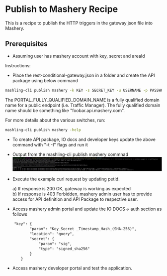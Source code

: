 # Publish to Mashery Recipe

This is a recipe to publish the HTTP triggers in the gateway json file into Mashery.

## Prerequisites
* Assuming user has mashery account with key, secret and areaId 

Instructions:

* Place the rest-conditional-gateway.json in a folder and create the API package using below command

```bash
mashling-cli publish mashery -k KEY -s SECRET_KEY -u USERNAME -p PASSWORD -i UUID -d <PORTAL_FULLY_QUALIFIED_DOMAIN_NAME> -H HOST -c rest-conditional-gateway.json

```

The PORTAL_FULLY_QUALIFIED_DOMAIN_NAME is a fully qualified domain name for a public endpoint (i.e. Traffic Manager). The fully qualified domain name should be something like "foobar.api.mashery.com".

For more details about the various switches, run:

```bash
mashling-cli publish mashery -help
```

* To create API package, IO docs and developer keys update the above command with "-t -I" flags and run it

* Output from the mashling-cli publish mashery commnad ![Image](image.jpg)
* Execute the example curl request by updating petId. 

    a) If response is 200 OK, gateway is working as expected <br>
    b) If response is 403 Forbidden, mashery admin user has to provide access for API definition and API Package to respective user.

* Access mashery admin portal and update the IO DOCS-> auth section as follows

```
    "key": {
           "param": "Key_Secret _Timestamp_Hash_(SHA-256)",
           "location": "query",
           "secret": {
               "param": "sig",
               "type": "signed_sha256"
           }
       }
```

* Access mashery developer portal and test the application.